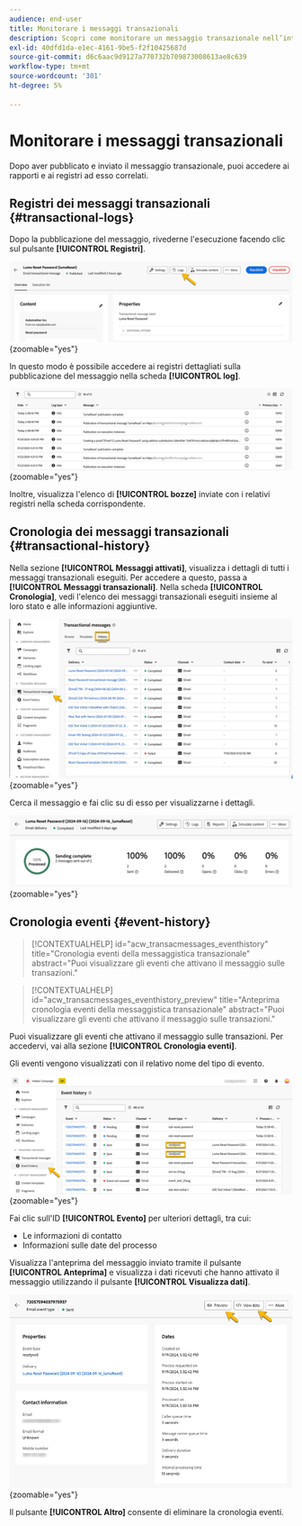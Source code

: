 ```yaml
---
audience: end-user
title: Monitorare i messaggi transazionali
description: Scopri come monitorare un messaggio transazionale nell’interfaccia utente di Campaign Web
exl-id: 40dfd1da-e1ec-4161-9be5-f2f10425687d
source-git-commit: d6c6aac9d9127a770732b709873008613ae8c639
workflow-type: tm+mt
source-wordcount: '301'
ht-degree: 5%

---
```


# Monitorare i messaggi transazionali

Dopo aver pubblicato e inviato il messaggio transazionale, puoi accedere ai rapporti e ai registri ad esso correlati.

## Registri dei messaggi transazionali {#transactional-logs}

Dopo la pubblicazione del messaggio, rivederne l&#39;esecuzione facendo clic sul pulsante **[!UICONTROL Registri]**.

![Schermata che mostra il pulsante Registri nell&#39;interfaccia dei messaggi transazionali.](assets/transactional-logs.png){zoomable="yes"}

In questo modo è possibile accedere ai registri dettagliati sulla pubblicazione del messaggio nella scheda **[!UICONTROL log]**.

![Schermata che mostra l&#39;elenco dettagliato dei registri nella scheda dei registri.](assets/transactional-logslist.png){zoomable="yes"}

Inoltre, visualizza l&#39;elenco di **[!UICONTROL bozze]** inviate con i relativi registri nella scheda corrispondente.

## Cronologia dei messaggi transazionali {#transactional-history}

Nella sezione **[!UICONTROL Messaggi attivati]**, visualizza i dettagli di tutti i messaggi transazionali eseguiti. Per accedere a questo, passa a **[!UICONTROL Messaggi transazionali]**. Nella scheda **[!UICONTROL Cronologia]**, vedi l&#39;elenco dei messaggi transazionali eseguiti insieme al loro stato e alle informazioni aggiuntive.

![Schermata che mostra la scheda della cronologia con un elenco dei messaggi transazionali eseguiti.](assets/transactional-history.png){zoomable="yes"}

Cerca il messaggio e fai clic su di esso per visualizzarne i dettagli.

![Schermata che mostra rapporti dettagliati per un messaggio transazionale selezionato.](assets/transactional-reporting.png){zoomable="yes"}

## Cronologia eventi {#event-history}

>[!CONTEXTUALHELP]
>id="acw_transacmessages_eventhistory"
>title="Cronologia eventi della messaggistica transazionale"
>abstract="Puoi visualizzare gli eventi che attivano il messaggio sulle transazioni."

>[!CONTEXTUALHELP]
>id="acw_transacmessages_eventhistory_preview"
>title="Anteprima cronologia eventi della messaggistica transazionale"
>abstract="Puoi visualizzare gli eventi che attivano il messaggio sulle transazioni."

Puoi visualizzare gli eventi che attivano il messaggio sulle transazioni. Per accedervi, vai alla sezione **[!UICONTROL Cronologia eventi]**.

Gli eventi vengono visualizzati con il relativo nome del tipo di evento.

![Schermata che mostra la sezione della cronologia eventi con i nomi dei tipi di evento.](assets/event-history.png){zoomable="yes"}

Fai clic sull&#39;ID **[!UICONTROL Evento]** per ulteriori dettagli, tra cui:

* Le informazioni di contatto
* Informazioni sulle date del processo

Visualizza l&#39;anteprima del messaggio inviato tramite il pulsante **[!UICONTROL Anteprima]** e visualizza i dati ricevuti che hanno attivato il messaggio utilizzando il pulsante **[!UICONTROL Visualizza dati]**.

![Schermata che mostra informazioni dettagliate sull&#39;evento, incluse le opzioni di anteprima e visualizzazione dei dati.](assets/event-details.png){zoomable="yes"}

Il pulsante **[!UICONTROL Altro]** consente di eliminare la cronologia eventi.